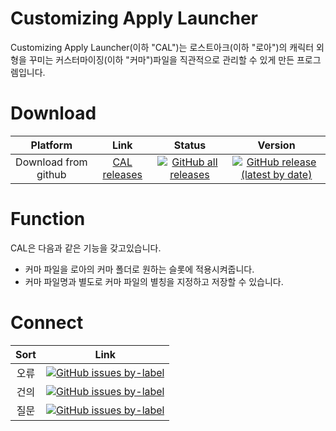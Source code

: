 # Customizing Apply Launcher

Customizing Apply Launcher(이하 "CAL")는 로스트아크(이하 "로아")의 캐릭터 외형을 꾸미는 커스터마이징(이하 "커마")파일을 직관적으로 관리할 수 있게 만든 프로그렘입니다.

Download
===
Platform | Link | Status | Version
:---:|:---:|:---:|:---:
Download from github | [CAL releases](https://github.com/CSense-O2/CAL/releases) | [![GitHub all releases](https://img.shields.io/github/downloads/CSense-O2/CAL/total?color=Bright%20Green&label=Downloads&logo=GIthub&style=flat-square)](https://github.com/CSense-O2/CAL/releases)| [![GitHub release (latest by date)](https://img.shields.io/github/v/release/CSense-O2/CAL?label=Latest%20Version&style=social)](https://github.com/CSense-O2/CAL/releases)

Function
===
CAL은 다음과 같은 기능을 갖고있습니다.
+ 커마 파일을 로아의 커마 폴더로 원하는 슬롯에 적용시켜줍니다.
+ 커마 파일명과 별도로 커마 파일의 별칭을 지정하고 저장할 수 있습니다.

Connect
===
Sort | Link
:---:|:---:
오류 | [![GitHub issues by-label](https://img.shields.io/github/issues/CSense-O2/CAL/%EC%98%A4%EB%A5%98?color=Bright%20Green&label=Error&logo=Github&style=plastic)](https://github.com/CSense-O2/CAL/labels/%EC%98%A4%EB%A5%98)
건의 | [![GitHub issues by-label](https://img.shields.io/github/issues/CSense-O2/CAL/%EA%B1%B4%EC%9D%98?color=Bright%20Green&label=Suggestions&logo=Github&style=plastic)](https://github.com/CSense-O2/CAL/labels/%EA%B1%B4%EC%9D%98)
질문 | [![GitHub issues by-label](https://img.shields.io/github/issues/CSense-O2/CAL/%EC%A7%88%EB%AC%B8?color=Bright%20Green&label=Questions&logo=Github&style=plastic)](https://github.com/CSense-O2/CAL/labels/%EC%A7%88%EB%AC%B8)
